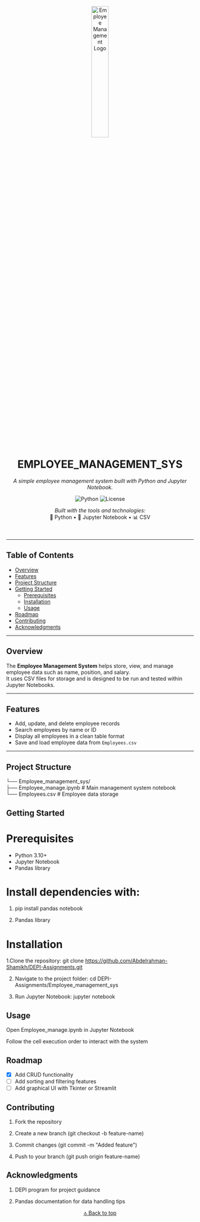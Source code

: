 <div id="top">

<!-- HEADER STYLE: CLASSIC -->
<div align="center">

<img src="https://upload.wikimedia.org/wikipedia/commons/7/7e/User_icon_2.svg" width="30%" alt="Employee Management Logo"/>

# EMPLOYEE_MANAGEMENT_SYS

<em>A simple employee management system built with Python and Jupyter Notebook.</em>

<!-- BADGES -->
![Python](https://img.shields.io/badge/Python-3.10-blue.svg)
![License](https://img.shields.io/badge/License-MIT-green.svg)

<em>Built with the tools and technologies:</em>  
🐍 Python • 📓 Jupyter Notebook • 📊 CSV  

</div>
<br>

---

## Table of Contents

- [Overview](#overview)
- [Features](#features)
- [Project Structure](#project-structure)
- [Getting Started](#getting-started)
    - [Prerequisites](#prerequisites)
    - [Installation](#installation)
    - [Usage](#usage)
- [Roadmap](#roadmap)
- [Contributing](#contributing)
- [Acknowledgments](#acknowledgments)

---

## Overview

The **Employee Management System** helps store, view, and manage employee data such as name, position, and salary.  
It uses CSV files for storage and is designed to be run and tested within Jupyter Notebooks.

---

## Features

- Add, update, and delete employee records  
- Search employees by name or ID  
- Display all employees in a clean table format  
- Save and load employee data from `Employees.csv`  

---

## Project Structure

└── Employee_management_sys/ <br>
    ├── Employee_manage.ipynb      # Main management system notebook<br>
    └── Employees.csv              # Employee data storage<br>
    
## Getting Started

# Prerequisites

- Python 3.10+
- Jupyter Notebook
- Pandas library

# Install dependencies with:

1. pip install pandas notebook

2. Pandas library

# Installation

 1.Clone the repository:
git clone https://github.com/Abdelrahman-Shamikh/DEPI-Assignments.git

2. Navigate to the project folder:
cd DEPI-Assignments/Employee_management_sys

3. Run Jupyter Notebook:
jupyter notebook

## Usage
Open Employee_manage.ipynb in Jupyter Notebook

Follow the cell execution order to interact with the system

## Roadmap

- [x] Add CRUD functionality
- [ ] Add sorting and filtering features
- [ ] Add graphical UI with Tkinter or Streamlit

## Contributing
1. Fork the repository

2. Create a new branch (git checkout -b feature-name)

3. Commit changes (git commit -m "Added feature")

4. Push to your branch (git push origin feature-name)

## Acknowledgments
1. DEPI program for project guidance

2. Pandas documentation for data handling tips
<div align="center"> <a href="#top">🔝 Back to top</a> </div>
